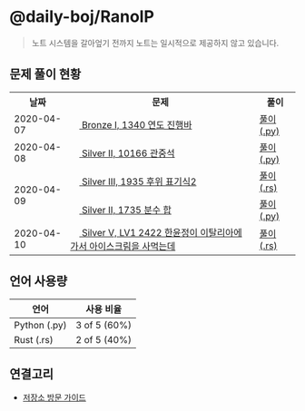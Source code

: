 # @daily-boj/RanolP

> 노트 시스템을 갈아엎기 전까지 노트는 일시적으로 제공하지 않고 있습니다.

## 문제 풀이 현황

<table>
    <tr>
      <th>날짜</th>
      <th>문제</th>
      <th>풀이</th>
    </tr>
  <tr><td rowspan="1">2020-04-07</td><td>
<a href="https://noj.am/1340">
  <img src="https://static.solved.ac/tier_small/5.svg" height="16px"/>
  Bronze I, 1340 연도 진행바
</a>
</td><td><a href="./1340/solution.py">풀이 (.py)</a></td></tr>
<tr><td rowspan="1">2020-04-08</td><td>
<a href="https://noj.am/10166">
  <img src="https://static.solved.ac/tier_small/9.svg" height="16px"/>
  Silver II, 10166 관중석
</a>
</td><td><a href="./10166/solution.py">풀이 (.py)</a></td></tr>
<tr><td rowspan="2">2020-04-09</td><td>
<a href="https://noj.am/1935">
  <img src="https://static.solved.ac/tier_small/8.svg" height="16px"/>
  Silver III, 1935 후위 표기식2
</a>
</td><td><a href="./1935/solution.rs">풀이 (.rs)</a></td></tr>
<tr><td>
<a href="https://noj.am/1735">
  <img src="https://static.solved.ac/tier_small/9.svg" height="16px"/>
  Silver II, 1735 분수 합
</a>
</td><td><a href="./1735/solution.py">풀이 (.py)</a></td></tr>
<tr><td rowspan="1">2020-04-10</td><td>
<a href="https://noj.am/2422">
  <img src="https://static.solved.ac/tier_small/6.svg" height="16px"/>
  Silver V, LV1 2422 한윤정이 이탈리아에 가서 아이스크림을 사먹는데
</a>
</td><td><a href="./2422/solution.rs">풀이 (.rs)</a></td></tr>
  </table>

## 언어 사용량

| 언어 | 사용 비율 |
| ---- | --------- |
| Python (.py) | 3 of 5 (60%) |
| Rust (.rs) | 2 of 5 (40%) |

## 연결고리

- [저장소 방문 가이드](./docs/Repository-Visiting-Guide.md)